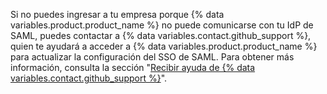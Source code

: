 Si no puedes ingresar a tu empresa porque {% data variables.product.product_name %} no puede comunicarse con tu IdP de SAML, puedes contactar a {% data variables.contact.github_support %}, quien te ayudará a acceder a {% data variables.product.product_name %} para actualizar la configuración del SSO de SAML. Para obtener más información, consulta la sección "[Recibir ayuda de {% data variables.contact.github_support %}](/admin/enterprise-support/receiving-help-from-github-support)".
